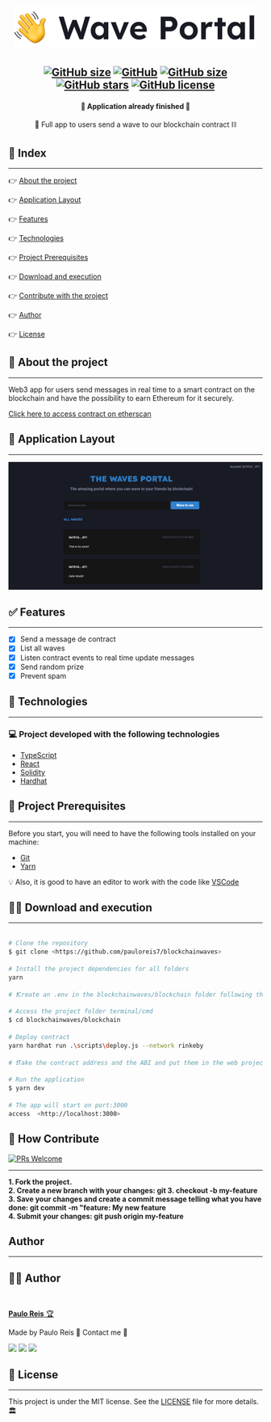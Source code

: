 <h1 align="center">
    <img src=".github/logo.svg" />
</h1>

<h2 align="center">

[![GitHub size](https://img.shields.io/github/repo-size/pauloreis7/blockchainwaves?color=purple)](https://github.com/pauloreis7/blockchainwaves/issues)
[![GitHub](https://img.shields.io/badge/types-TypeScript-%23007acc)](https://github.com/pauloreis7/blockchainwaves)
[![GitHub size](https://img.shields.io/github/last-commit/pauloreis7/blockchainwaves?color=%23964b00)](https://github.com/pauloreis7/blockchainwaves/commits)
[![GitHub stars](https://img.shields.io/github/stars/pauloreis7/blockchainwaves?color=%23f9d71c&style=flat)](https://github.com/pauloreis7/blockchainwaves/stargazers)
[![GitHub license](https://img.shields.io/github/license/pauloreis7/Foodfy)](https://github.com/pauloreis7/blockchainwaves/blob/master/LICENSE)

</h2>

<h4 align="center">🏁 Application already finished 🏁</h4>

<p align="center">👋 Full app to users send a wave to our blockchain contract ⛓️</p>

## 🔗 Index

---

 <p>👉 <a href="#about">About the project</a> </p>
 <p>👉 <a href="#layout">Application Layout</a> </p>
 <p>👉 <a href="#func">Features</a> </p>
 <p>👉 <a href="#techs">Technologies</a> </p>
 <p>👉 <a href="#requests">Project Prerequisites</a> </p>
 <p>👉 <a href="#work">Download and execution</a> </p>
 <p>👉 <a href="#contribute">Contribute with the project</a> </p>
 <p>👉 <a href="#author">Author</a> </p>
 <p>👉 <a href="#license">License</a> </p>

<a id="about"></a>

## 🔎 About the project

---

<p>Web3 app for users send messages in real time to a smart contract on the blockchain and have the possibility to earn Ethereum for it securely.</p>

[Click here to access contract on etherscan](https://rinkeby.etherscan.io/address/0x0396AABca8d18CD7CbB4543B639F46FEF019F89A)

<a id="layout"></a>

## 🎨 Application Layout

---

<img src=".github/home.jpeg" />

<a id="func"></a>

## ✅ Features

---

- [x] Send a message de contract
- [x] List all waves
- [x] Listen contract events to real time update messages
- [x] Send random prize
- [x] Prevent spam

<a id="techs"></a>

## 🧪 Technologies

---

### 💻 Project developed with the following technologies

- [TypeScript](https://www.typescriptlang.org/)
- [React](https://reactjs.org/)
- [Solidity](https://soliditylang.org/)
- [Hardhat](https://hardhat.org/)

<a id="requests"></a>

## 🚨 Project Prerequisites

---

Before you start, you will need to have the following tools installed on your machine:

- [Git](https://git-scm.com)
- [Yarn](https://yarnpkg.com/)

💡 Also, it is good to have an editor to work with the code like [VSCode](https://code.visualstudio.com/)

<a id="work"></a>

## 🏄‍♂️ Download and execution

---

```bash

# Clone the repository
$ git clone <https://github.com/pauloreis7/blockchainwaves>

# Install the project dependencies for all folders
yarn

# ❗Create an .env in the blockchainwaves/blockchain folder following the examples in the .env.example file

# Access the project folder terminal/cmd
$ cd blockchainwaves/blockchain

# Deploy contract
yarn hardhat run .\scripts\deploy.js --network rinkeby

# ❗Take the contract address and the ABI and put them in the web project

# Run the application
$ yarn dev

# The app will start on port:3000
access  <http://localhost:3000>

```

<a id="contribute"></a>

## 🎉 How Contribute

[![PRs Welcome](https://img.shields.io/badge/PRs-welcome-brightgreen.svg?style=flat-square)](https://github.com/pauloreis7/blockchainwaves/pulls)

---

<b>1. Fork the project.</b> <br />
<b>2. Create a new branch with your changes: git 3. checkout -b my-feature</b> <br />
<b>3. Save your changes and create a commit message telling what you have done: git commit -m "feature: My new feature</b> <br />
<b>4. Submit your changes: git push origin my-feature</b>

<a id="author"></a>

## Author

---

## 👨‍💻 Author

<a href="https://github.com/pauloreis7">

<img style="border-radius: 50%;" src="https://avatars1.githubusercontent.com/u/63323224?s=400&v=4" width="100px;" alt=""/>

<b>Paulo Reis</b> 🏆

</a>

<p>Made by Paulo Reis 🤴 Contact me 👋</p>

<a href = "mailto:paulosilvadosreis2057@gmail.com"><img src="https://img.shields.io/badge/Gmail-D14836?style=for-the-badge&logo=gmail&logoColor=white" target="_blank"></a>
<a href="https://www.linkedin.com/in/paulo-reis7/" target="_blank"><img src="https://img.shields.io/badge/-LinkedIn-%230077B5?style=for-the-badge&logo=linkedin&logoColor=white" target="_blank"></a>
<a href="https://www.instagram.com/pauloreis.7" target="_blank"><img src="https://img.shields.io/badge/-Instagram-%23E4405F?style=for-the-badge&logo=instagram&logoColor=white" target="_blank"></a>

<a id="license"></a>

## 📝 License

---

This project is under the MIT license. See the [LICENSE](LICENSE) file for more details.🏛️
